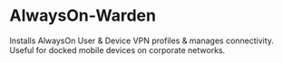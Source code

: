 # AlwaysOn-Warden
Installs AlwaysOn User &amp; Device VPN profiles &amp; manages connectivity.  Useful for docked mobile devices on corporate networks.
